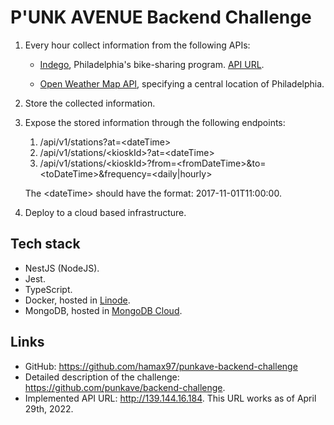 # P'UNK AVENUE Backend Challenge

1. Every hour collect information from the following APIs:

   - [Indego](https://www.rideindego.com), Philadelphia's bike-sharing program.
     [API URL](https://www.rideindego.com/stations/json/).

   - [Open Weather Map API](https://openweathermap.org/current#name), specifying a central
     location of Philadelphia.

2. Store the collected information.

3. Expose the stored information through the following endpoints:
   1. /api/v1/stations?at=\<dateTime>
   2. /api/v1/stations/\<kioskId>?at=\<dateTime>
   3. /api/v1/stations/\<kioskId>?from=\<fromDateTime>&to=\<toDateTime>&frequency=\<daily|hourly>

   The \<dateTime> should have the format: 2017-11-01T11:00:00.

4. Deploy to a cloud based infrastructure.

## Tech stack

- NestJS (NodeJS).
- Jest.
- TypeScript.
- Docker, hosted in [Linode](https://www.linode.com/).
- MongoDB, hosted in [MongoDB Cloud](https://www.mongodb.com/cloud).

## Links

- GitHub: https://github.com/hamax97/punkave-backend-challenge
- Detailed description of the challenge: https://github.com/punkave/backend-challenge.
- Implemented API URL: http://139.144.16.184. This URL works as of April 29th, 2022.
